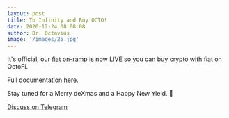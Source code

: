 ```yaml
---
layout: post
title: To Infinity and Buy OCTO!
date: 2020-12-24 08:08:08
author: Dr. Octavius
image: '/images/25.jpg'
---
```


It's official, our [fiat on-ramp](https://app.octo.fi/#/defi/buy) is now LIVE so you can buy crypto with fiat on OctoFi.

Full documentation [here](https://docs.octo.fi/docs/aquafarm/buy-crypto).

Stay tuned for a Merry deXmas and a Happy New Yield. 🎄

<a href="https://tg.octo.fi" class="button--fill">Discuss on Telegram</a>
